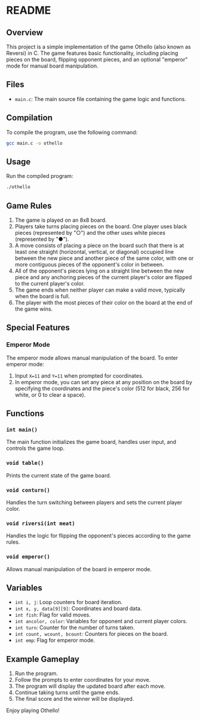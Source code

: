 # README

## Overview

This project is a simple implementation of the game Othello (also known as Reversi) in C. The game features basic functionality, including placing pieces on the board, flipping opponent pieces, and an optional "emperor" mode for manual board manipulation.

## Files

- `main.c`: The main source file containing the game logic and functions.

## Compilation

To compile the program, use the following command:

```sh
gcc main.c -o othello
```

## Usage

Run the compiled program:

```sh
./othello
```

## Game Rules

1. The game is played on an 8x8 board.
2. Players take turns placing pieces on the board. One player uses black pieces (represented by "○") and the other uses white pieces (represented by "●").
3. A move consists of placing a piece on the board such that there is at least one straight (horizontal, vertical, or diagonal) occupied line between the new piece and another piece of the same color, with one or more contiguous pieces of the opponent's color in between.
4. All of the opponent's pieces lying on a straight line between the new piece and any anchoring pieces of the current player's color are flipped to the current player's color.
5. The game ends when neither player can make a valid move, typically when the board is full.
6. The player with the most pieces of their color on the board at the end of the game wins.

## Special Features

### Emperor Mode

The emperor mode allows manual manipulation of the board. To enter emperor mode:

1. Input `X=11` and `Y=11` when prompted for coordinates.
2. In emperor mode, you can set any piece at any position on the board by specifying the coordinates and the piece's color (512 for black, 256 for white, or 0 to clear a space).

## Functions

### `int main()`

The main function initializes the game board, handles user input, and controls the game loop.

### `void table()`

Prints the current state of the game board.

### `void conturn()`

Handles the turn switching between players and sets the current player color.

### `void riversi(int meat)`

Handles the logic for flipping the opponent's pieces according to the game rules.

### `void emperor()`

Allows manual manipulation of the board in emperor mode.

## Variables

- `int i, j`: Loop counters for board iteration.
- `int x, y, data[9][9]`: Coordinates and board data.
- `int fish`: Flag for valid moves.
- `int ancolor, color`: Variables for opponent and current player colors.
- `int turn`: Counter for the number of turns taken.
- `int count, wcount, bcount`: Counters for pieces on the board.
- `int emp`: Flag for emperor mode.

## Example Gameplay

1. Run the program.
2. Follow the prompts to enter coordinates for your move.
3. The program will display the updated board after each move.
4. Continue taking turns until the game ends.
5. The final score and the winner will be displayed.

Enjoy playing Othello!
